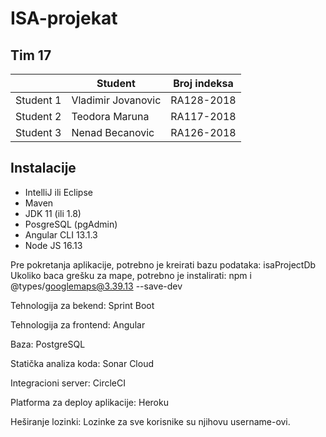 # ISA-projekat

<h2>Tim 17</h2>
<table>
  <thead>
    <th></th>
    <th>Student</th>
    <th>Broj indeksa</th>
  </thead>
  <tbody>
    <tr>
      <td>Student 1</td>
      <td>Vladimir Jovanovic</td>
      <td>RA128-2018</td>
    </tr>
    <tr>
      <td>Student 2</td>
      <td>Teodora Maruna</td>
      <td>RA117-2018</td>
    </tr>
    <tr>
      <td>Student 3</td>
      <td>Nenad Becanovic</td>
      <td>RA126-2018</td>
    </tr>
  </tbody>
</table>


## Instalacije
<ul>
  <li>IntelliJ ili Eclipse</li>
  <li>Maven</li>
  <li>JDK 11 (ili 1.8)</li>
  <li>PosgreSQL (pgAdmin)</li>
  <li>Angular CLI 13.1.3</li>
  <li>Node JS 16.13</li>
</ul>

Pre pokretanja aplikacije, potrebno je kreirati bazu podataka: isaProjectDb
Ukoliko baca grešku za mape, potrebno je instalirati: npm i @types/googlemaps@3.39.13 --save-dev

Tehnologija za bekend:
Sprint Boot

Tehnologija za frontend:
Angular

Baza:
PostgreSQL

Statička analiza koda:
Sonar Cloud

Integracioni server:
CircleCI

Platforma za deploy aplikacije:
Heroku

Heširanje lozinki:
Lozinke za sve korisnike su njihovu username-ovi.